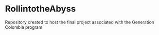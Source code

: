 # RollintotheAbyss
Repository created to host the final project associated with the Generation Colombia program
